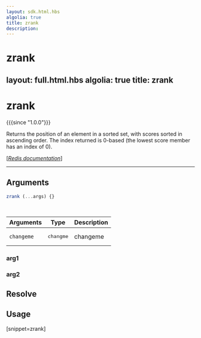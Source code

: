 ```yaml
---
layout: sdk.html.hbs
algolia: true
title: zrank
description:
---
```


# zrank
layout: full.html.hbs
algolia: true
title: zrank
---

# zrank

{{{since "1.0.0"}}}

Returns the position of an element in a sorted set, with scores sorted in ascending order. The index returned is 0-based (the lowest score member has an index of 0).

[[_Redis documentation_]](https://redis.io/commands/zrank)

---

## Arguments

```js
zrank (...args) {}

```

<br/>

| Arguments    | Type    | Description |
|--------------|---------|-------------|
| ``changeme`` | <pre>changme</pre> | changeme    |

### arg1

### arg2

## Resolve

## Usage

[snippet=zrank]
